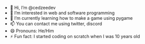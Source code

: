 - 👋 Hi, I’m @cedzeedev
- 👀 I’m interested in web and software programming
- 🌱 I’m currently learning how to make a game using pygame
- 📫 You can contact me using twitter, discord
- 😄 Pronouns: He/Him
- ⚡ Fun fact: I started coding on scratch when I was 10 years old

<!---
cedzeedev/cedzeedev is a ✨ special ✨ repository because its `README.md` (this file) appears on your GitHub profile.
You can click the Preview link to take a look at your changes.
--->
